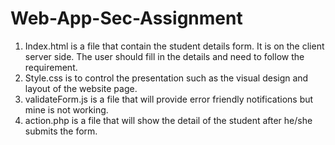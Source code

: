 # Web-App-Sec-Assignment

1. Index.html is a file that contain the student details form. It is on the client server side. The user should fill in the details and need to follow the requirement.
2. Style.css is to control the presentation such as the visual design and layout of the website page.
3. validateForm.js is a file that will provide error friendly notifications but mine is not working.
4. action.php is a file that will show the detail of the student after he/she submits the form.
